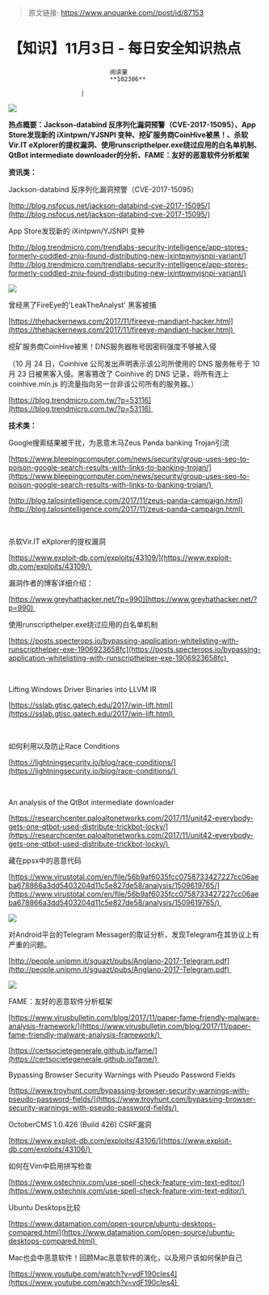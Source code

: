 > 原文链接: https://www.anquanke.com//post/id/87153 


# 【知识】11月3日 - 每日安全知识热点


                                阅读量   
                                **102306**
                            
                        |
                        
                                                                                    



[![](https://p0.ssl.qhimg.com/t0174dedd37386c35fc.png)](https://p0.ssl.qhimg.com/t0174dedd37386c35fc.png)

**热点概要：Jackson-databind 反序列化漏洞预警（CVE-2017-15095）、App Store发现新的 iXintpwn/YJSNPI 变种、挖矿服务商CoinHive被黑！、杀软Vir.IT eXplorer的提权漏洞、使用runscripthelper.exe绕过应用的白名单机制、QtBot intermediate downloader的分析、FAME：友好的恶意软件分析框架**



**资讯类：**

Jackson-databind 反序列化漏洞预警（CVE-2017-15095）

[http://blog.nsfocus.net/jackson-databind-cve-2017-15095/](http://blog.nsfocus.net/jackson-databind-cve-2017-15095/) 



App Store发现新的 iXintpwn/YJSNPI 变种

[http://blog.trendmicro.com/trendlabs-security-intelligence/app-stores-formerly-coddled-zniu-found-distributing-new-ixintpwnyjsnpi-variant/](http://blog.trendmicro.com/trendlabs-security-intelligence/app-stores-formerly-coddled-zniu-found-distributing-new-ixintpwnyjsnpi-variant/) 

[![](https://p2.ssl.qhimg.com/t01454ae47a88bd6c8c.png)](https://p2.ssl.qhimg.com/t01454ae47a88bd6c8c.png)



曾经黑了FireEye的'LeakTheAnalyst' 黑客被捕

[https://thehackernews.com/2017/11/fireeye-mandiant-hacker.html](https://thehackernews.com/2017/11/fireeye-mandiant-hacker.html) 



挖矿服务商CoinHive被黑！DNS服务器账号因密码强度不够被入侵

（10 月 24 日，Coinhive 公司发出声明表示该公司所使用的 DNS 服务帐号于 10 月 23 日被黑客入侵。黑客篡改了 Coinhive 的 DNS 记录，将所有连上 coinhive.min.js 的流量指向另一台非该公司所有的服务器。）

[https://blog.trendmicro.com.tw/?p=53116](https://blog.trendmicro.com.tw/?p=53116) 



**技术类：**



Google搜索结果被干扰，为恶意木马Zeus Panda banking Trojan引流

[https://www.bleepingcomputer.com/news/security/group-uses-seo-to-poison-google-search-results-with-links-to-banking-trojan/](https://www.bleepingcomputer.com/news/security/group-uses-seo-to-poison-google-search-results-with-links-to-banking-trojan/) 

[http://blog.talosintelligence.com/2017/11/zeus-panda-campaign.html](http://blog.talosintelligence.com/2017/11/zeus-panda-campaign.html) 

<br>

杀软Vir.IT eXplorer的提权漏洞

[https://www.exploit-db.com/exploits/43109/](https://www.exploit-db.com/exploits/43109/) 

漏洞作者的博客详细介绍：

[https://www.greyhathacker.net/?p=990](https://www.greyhathacker.net/?p=990) 



使用runscripthelper.exe绕过应用的白名单机制

[https://posts.specterops.io/bypassing-application-whitelisting-with-runscripthelper-exe-1906923658fc](https://posts.specterops.io/bypassing-application-whitelisting-with-runscripthelper-exe-1906923658fc) 

<br>



Lifting Windows Driver Binaries into LLVM IR

[https://sslab.gtisc.gatech.edu/2017/win-lift.html](https://sslab.gtisc.gatech.edu/2017/win-lift.html) 

<br>

如何利用以及防止Race Conditions

[https://lightningsecurity.io/blog/race-conditions/](https://lightningsecurity.io/blog/race-conditions/) 

<br>

An analysis of the QtBot intermediate downloader

[https://researchcenter.paloaltonetworks.com/2017/11/unit42-everybody-gets-one-qtbot-used-distribute-trickbot-locky/](https://researchcenter.paloaltonetworks.com/2017/11/unit42-everybody-gets-one-qtbot-used-distribute-trickbot-locky/) 



藏在ppsx中的恶意代码

[https://www.virustotal.com/en/file/56b9af6035fcc0758733427227cc06aeba678866a3dd5403204d11c5e827de58/analysis/1509619765/](https://www.virustotal.com/en/file/56b9af6035fcc0758733427227cc06aeba678866a3dd5403204d11c5e827de58/analysis/1509619765/) 

[![](https://p5.ssl.qhimg.com/t01febb3df204d03cd3.jpg)](https://p5.ssl.qhimg.com/t01febb3df204d03cd3.jpg)





对Android平台的Telegram Messager的取证分析，发现Telegram在其协议上有严重的问题。

[http://people.unipmn.it/sguazt/pubs/Anglano-2017-Telegram.pdf](http://people.unipmn.it/sguazt/pubs/Anglano-2017-Telegram.pdf) 

[![](https://p4.ssl.qhimg.com/t0116171c8fdd3d4609.jpg)](https://p4.ssl.qhimg.com/t0116171c8fdd3d4609.jpg)



FAME：友好的恶意软件分析框架<br>

[https://www.virusbulletin.com/blog/2017/11/paper-fame-friendly-malware-analysis-framework/](https://www.virusbulletin.com/blog/2017/11/paper-fame-friendly-malware-analysis-framework/) 

[https://certsocietegenerale.github.io/fame/](https://certsocietegenerale.github.io/fame/) 



Bypassing Browser Security Warnings with Pseudo Password Fields

[https://www.troyhunt.com/bypassing-browser-security-warnings-with-pseudo-password-fields/](https://www.troyhunt.com/bypassing-browser-security-warnings-with-pseudo-password-fields/) 



OctoberCMS 1.0.426 (Build 426) CSRF漏洞

[https://www.exploit-db.com/exploits/43106/](https://www.exploit-db.com/exploits/43106/) 



如何在Vim中启用拼写检查

[https://www.ostechnix.com/use-spell-check-feature-vim-text-editor/](https://www.ostechnix.com/use-spell-check-feature-vim-text-editor/) 



Ubuntu Desktops比较

[https://www.datamation.com/open-source/ubuntu-desktops-compared.html](https://www.datamation.com/open-source/ubuntu-desktops-compared.html) 



Mac也会中恶意软件！回顾Mac恶意软件的演化，以及用户该如何保护自己

[https://www.youtube.com/watch?v=vdF190cIes4](https://www.youtube.com/watch?v=vdF190cIes4) 



